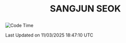 <h1>
 <p align="center">
   SANGJUN SEOK
 </p>
</h1>

<!--START_SECTION:waka-->
![Code Time](http://img.shields.io/badge/Code%20Time-4%2C134%20hrs%2045%20mins-blue)


 Last Updated on 11/03/2025 18:47:10 UTC
<!--END_SECTION:waka-->
